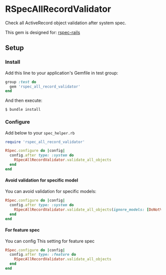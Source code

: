 # RSpecAllRecordValidator

Check all ActiveRecord object validation after system spec.

This gem is designed for: [rspec-rails](https://github.com/rspec/rspec-rails)

## Setup

### Install 

Add this line to your application's Gemfile in test group:

```ruby
group :test do
  gem 'rspec_all_record_validator'
end
```

And then execute:

```
$ bundle install
```

### Configure

Add below to your `spec_helper.rb`

```ruby
require 'rspec_all_record_validator'

RSpec.configure do |config|
  config.after type: :system do
    RSpecAllRecordValidator.validate_all_objects
  end
end
```

#### Avoid validation for specific model 

You can avoid validation for specific models:

```ruby
RSpec.configure do |config|
  config.after type: :system do
    RSpecAllRecordValidator.validate_all_objects(ignore_models: [DoNotValidatrThisModel])
  end
end
```

#### For feature spec

You can config This setting for feature spec

```ruby
RSpec.configure do |config|
  config.after type: :feature do
    RSpecAllRecordValidator.validate_all_objects
  end
end
```
